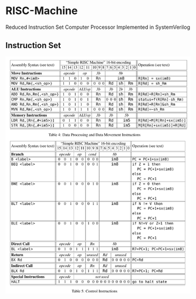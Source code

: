 # RISC-Machine
Reduced Instruction Set Computer Processor Implemented in SystemVerilog

## Instruction Set

![alt text](image.png)
